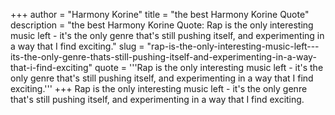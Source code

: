 +++
author = "Harmony Korine"
title = "the best Harmony Korine Quote"
description = "the best Harmony Korine Quote: Rap is the only interesting music left - it's the only genre that's still pushing itself, and experimenting in a way that I find exciting."
slug = "rap-is-the-only-interesting-music-left---its-the-only-genre-thats-still-pushing-itself-and-experimenting-in-a-way-that-i-find-exciting"
quote = '''Rap is the only interesting music left - it's the only genre that's still pushing itself, and experimenting in a way that I find exciting.'''
+++
Rap is the only interesting music left - it's the only genre that's still pushing itself, and experimenting in a way that I find exciting.
